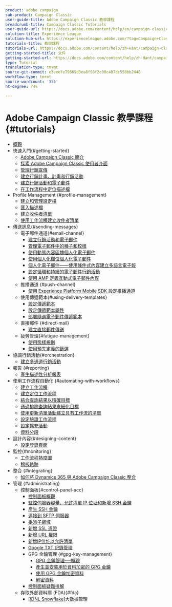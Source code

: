 ```yaml
---
product: adobe campaign
sub-product: Campaign Classic
user-guide-title: Adobe Campaign Classic 教學課程
breadcrumb-title: Campaign Classic Tutorials
user-guide-url: https://docs.adobe.com/content/help/en/campaign-classic-learn/tutorials/overview.html
solution-title: Experience League
solution-hub-url: https://experienceleague.adobe.com/?tag=Campaign+Classic#recommended/solutions/campaign
tutorials-title: 教學課程
tutorials-url: https://docs.adobe.com/content/help/zh-Hant/campaign-classic-learn/tutorials/overview.html
getting-started-title: 文件
getting-started-url: https://docs.adobe.com/content/help/zh-Hant/campaign-classic/using/getting-started/starting-with-adobe-campaign/about-adobe-campaign-classic.html
type: Tutorial
translation-type: tm+mt
source-git-commit: e3eeefe79669d3ea8f98f2c00c407dc550bb2448
workflow-type: tm+mt
source-wordcount: '356'
ht-degree: 74%

---
```



# Adobe Campaign Classic 教學課程 {#tutorials}

+ [概觀](/help/acc/overview.md)
+ 快速入門{#getting-started}
   + [Adobe Campaign Classic 簡介](/help/acc/getting-started/introduction-to-adobe-campaign-classic.md)
   + [探索 Adobe Campaign Classic 使用者介面](/help/acc/getting-started/exploring-the-adobe-campaign-classic-user-interface.md)
   + [管理行銷宣傳](/help/acc/getting-started/managing-marketing-campaigns.md)
   + [建立行銷計畫、計畫和行銷活動](/help/acc/getting-started/creating-a-marketing-plan-programs-and-campaigns.md)
   + [建立行銷活動和電子郵件](https://docs.adobe.com/content/help/en/campaign-classic-learn/tutorials/getting-started/creating-a-campaign-and-an-email.html)
   + [在工作流程中定位描述檔](/help/acc/getting-started/targeting-profiles-in-a-workflow.md)
+ Profile Management {#profile-management}
   + [建立和管理設定檔](/help/acc/profile-management/create-and-manage-profiles.md)
   + [匯入描述檔](/help/acc/data-management/importing-profiles.md)
   + [建立收件者清單](/help/acc/profile-management/creating-a-list-of-recipients.md)
   + [使用工作流程建立收件者清單](/help/acc/profile-management/creating-a-list-of-recipients-with-a-workflow.md)
+ 傳送訊息{#sending-messages}
   + 電子郵件通道{#email-channel}
      + [建立行銷活動和電子郵件](/help/acc/getting-started/creating-a-campaign-and-an-email.md)
      + [管理電子郵件中的種子和校樣](/help/acc/sending-messages/managing-seed-and-proofs.md)
      + [使用動態內容區塊個人化電子郵件](/help/acc/sending-messages/email-channel/personalization-with-dynamic-content-blocks.md)
      + [使用個人化欄位個人化電子郵件](/help/acc/sending-messages/email-channel/personalizing-emails-using-personalization-fields.md)
      + [個人化電子郵件——使用條件式內容建立多語言電子報](/help/acc/sending-messages/email-channel/personalizing-emails-create-a-multi-lingual-newsletter-using-conditional-content.md)
      + [設定循環和持續的電子郵件行銷活動](/help/acc/sending-messages/recurring-deliveries.md)
      + [使用 AMP 定義互動式電子郵件內容](/help/acc/sending-messages/email-channel/defining-interactive-email-content-with-amp.md)
   + 推播通道 {#push-channel}
      + [使用 Experience Platform Mobile SDK 設定推播通道](/help/acc/sending-messages/mobile-channel/configure-push-using-aep-mobile-sdk.md)
   + 使用傳遞範本{#using-delivery-templates}
      + [設定傳遞範本](/help/acc/sending-messages/using-delivery-templates/configuring-a-delivery-template.md)
      + [設定傳遞範本屬性](/help/acc/sending-messages/using-delivery-templates/setting-delivery-template-properties.md)
      + [部署隨選電子郵件傳遞範本](/help/acc/sending-messages/using-delivery-templates/deploying-ad-hoc-email-delivery-template.md)
   + 直接郵件 {#direct-mail}
      + [建立直接郵件傳送](/help/acc/sending-messages/direct-mail/creating-direct-mail-deliveries.md)
   + 疲勞管理{#fatigue-management}
      + [使用態樣規則](/help/acc/sending-messages/fatigue-management/typology-rules-for-fatigue-management.md)
      + [使用預先定義的篩選](/help/acc/sending-messages/fatigue-management/fatigue-management-using-filters.md)
+ 協調行銷活動{#orchestration}
   + [建立多通道行銷活動](/help/acc/orchestrating-campaigns/multi-channel-campaigns.md)
+ 報告 {#reporting}
   + [產生描述性分析報表](/help/acc/reporting/generating-a-descriptive-analysis-report.md)
+ 使用工作流程自動化 {#automating-with-workflows}
   + [建立工作流程](/help/acc/automating-with-workflows/creating-a-workflow.md)
   + [建立定位工作流程](/help/acc/automating-with-workflows/creating-a-targeting-workflow.md)
   + [結合查詢結果以精確目標](/help/acc/automating-with-workflows/refining-targets-by-combining-query-results.md)
   + [通過排除查詢結果來細化目標](/help/acc/automating-with-workflows/refining-targets-by-excluding-query-results.md)
   + [使用更新清單活動建立具有工作流的清單](/help/acc/automating-with-workflows/using-the-update-list-activity.md)
   + [設定驗證工作流程](/help/acc/automating-with-workflows/validation-flow-configuration.md)
   + [設定擴充活動](/help/acc/automating-with-workflows/enrichment-activity.md)
   + [資料分段](/help/acc/data-management/data-segmentation.md)
+ 設計內容{#designing-content}
   + [設定登錄頁面](/help/acc/designing-content/configure-landingpages.md)
+ 監控{#monitoring}
   + [工作流程熱度圖](/help/acc/monitoring-campaign-classic/workflow-heatmap.md)
   + [稽核軌跡](/help/acc/monitoring-campaign-classic/audit-trail.md)
+ 整合 {#integrating}
   + [如何將 Dynamics 365 與 Adobe Campaign Classic 整合](/help/acc/integrations/dynamics365-integration.md)
+ 管理 {#administrating}
   + 控制面板{#control-panel-acc}
      + [控制面板概觀](/help/acc/monitoring-campaign-classic/control-panel/control-panel-overview.md)
      + [監控伺服器容量、允許清單 IP 位址和新增 SSH 金鑰](/help/acc/monitoring-campaign-classic/control-panel/monitoring-server-capacity-allow-listing-adding-ssh-key.md)
      + [產生 SSH 金鑰](/help/acc/monitoring-campaign-classic/control-panel/generate-ssh-key.md)
      + [連接到 SFTP 伺服器](/help/acc/monitoring-campaign-classic/control-panel/connect-to-sftp-server.md)
      + [委派子網域](/help/acc/monitoring-campaign-classic/control-panel/subdomain-delegation.md)
      + [新增 SSL 憑證](/help/acc/monitoring-campaign-classic/control-panel/adding-ssl-certificates.md)
      + [新增 URL 權限](/help/acc/monitoring-campaign-classic/control-panel/adding-url-permissions.md)
      + [新增IP位址以允許清單](/help/acc/monitoring-campaign-classic/control-panel/ip-allow-listing.md)
      + [Google TXT 記錄管理](/help/acc/monitoring-campaign-classic/control-panel/google-txt-record-management.md)
      + GPG 金鑰管理 {#gpg-key-management}
         + [GPG 金鑰管理──概觀](/help/acc/monitoring-campaign-classic/control-panel/gpg-key-management/gpg-key-management-overview.md)
         + [產生並安裝用於資料加密的 GPG 金鑰](/help/acc/monitoring-campaign-classic/control-panel/gpg-key-management/generating-and-installing-gpg-keys-for-data-encryption.md)
         + [使用 GPG 金鑰加密資料](/help/acc/monitoring-campaign-classic/control-panel/gpg-key-management/using-a-gpg-key-to-encrypt-data.md)
         + [解密資料](/help/acc/monitoring-campaign-classic/control-panel/gpg-key-management/decrypting-data.md)
      + [控制面板疑難排解](/help/acc/monitoring-campaign-classic/control-panel/trouble-shooting.md)
   + 存取外部資料庫 (FDA){#fda}
      + [ [!DNL Snowflake]](/help/acc/administrating/snowflake/big-data-segmentation-on-snowflake.md)大數據管理

